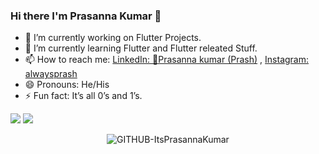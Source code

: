### Hi there I'm Prasanna Kumar 👋
- 🔭 I’m currently working on Flutter Projects.
- 🌱 I’m currently learning Flutter and Flutter releated Stuff.
- 📫 How to reach me: [LinkedIn: 🎯Prasanna kumar (Prash)](https://www.linkedin.com/in/prasanna-kumar-%F0%9F%8E%AF-26615b7b?lipi=urn:li:page:d_flagship3_profile_view_base_contact_details;RNdIMIB1TRGAbEIIYUV8zA==) , [Instagram: alwaysprash](https://www.instagram.com/alwaysprash/)
- 😄 Pronouns: He/His
- ⚡ Fun fact: It’s all 0’s and 1’s.
<img src="https://github-readme-stats.vercel.app/api?username=ItsPrasannaKumar&&show_icons=true&title_color=ffffff&icon_color=bb2acf&text_color=daf7dc&bg_color=191919">
<img src= "https://github-readme-stats.vercel.app/api/top-langs/?username=ItsPrasannaKumar&theme=tokyonight">
<!-- <p align="center"><img src="https://profile-counter.glitch.me/{ItsPrasannaKumar}/count.svg"/></p> -->
<p align="center"> <img src="https://komarev.com/ghpvc/?username=GITHUB-ItsPrasannaKumar&label=Profile%20views&color=ce9927&style=flat" alt="GITHUB-ItsPrasannaKumar" /> </p>
